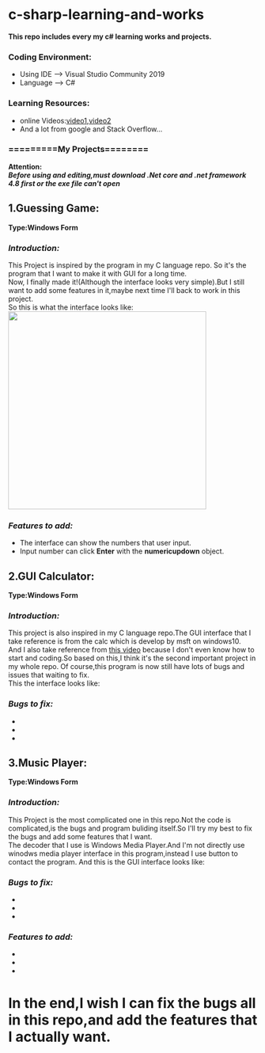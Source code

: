 # c-sharp-learning-and-works
**This repo includes every my c# learning works  and projects.**
### Coding Environment:
- Using IDE --> Visual Studio Community 2019
- Language --> C#  
### Learning Resources:  
- online Videos:[video1](https://www.youtube.com/watch?v=-KFOqH73XFk&list=PLbXghSoQcLZtWqTA8q1NsByVpINoROHHe&ab_channel=%E5%B0%8F%E5%B1%B1%E7%9A%84%E6%95%99%E5%AD%B8%E5%B9%B3%E5%8F%B0),[video2](https://www.youtube.com/watch?v=GhQdlIFylQ8&t=262s&ab_channel=freeCodeCamp.org)
- And a lot from google and Stack Overflow...
### =========My Projects========
**Attention:  
*Before using and editing,must download .Net core and .net framework 4.8 first or the exe file can't open***
## 1.Guessing Game:
**Type:Windows Form**  
### *Introduction:*
This Project is inspired by the program in my C language repo. So it's the program that I want to make it with GUI for a long time.  
Now, I finally made it!(Although the interface looks very simple).But I still want to add some features in it,maybe next time I'll back to work in this project.  
So this is what the interface looks like:  
<img src="https://user-images.githubusercontent.com/62552984/103291156-19620900-4a26-11eb-855c-abcb88c72109.png" width="400" length="400" />
### *Features to add:*
- The interface can show the numbers that user input.
- Input number can click **Enter** with the **numericupdown** object.
## 2.GUI Calculator:
**Type:Windows Form**
### *Introduction:*
This  project is also inspired in my C language repo.The GUI interface that I take reference is from the calc which is develop by msft on windows10.  
And I also take reference from [this video](https://www.youtube.com/watch?v=X67eC9jf2uE) because I don't even know how to start and coding.So based on this,I think it's the second important project in my whole repo. Of course,this program is now still have lots of bugs and issues that waiting to fix.  
This the interface looks like:
### *Bugs to fix:*
-
-
-
## 3.Music Player:
**Type:Windows Form**
### *Introduction:*
This Project is the most complicated one in this repo.Not the code is complicated,is the bugs and program buliding itself.So I'll try my best to fix the bugs and add some features that I want.  
The decoder that I use is Windows Media Player.And I'm not directly use winodws media player interface in this program,instead I use button to contact the program.
And this is the GUI interface looks like:  

### *Bugs to fix:*
-
-
-
### *Features to add:*
-
-
-
**In the end,I wish I can fix the bugs all in this repo,and add the features that I actually want.**
=======

